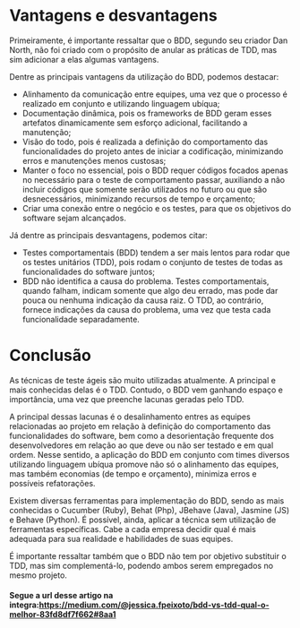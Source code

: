 # Vantagens e desvantagens
Primeiramente, é importante ressaltar que o BDD, segundo seu criador Dan North, 
não foi criado com o propósito de anular as práticas de TDD, mas sim adicionar a elas algumas vantagens.

Dentre as principais vantagens da utilização do BDD, podemos destacar:

- Alinhamento da comunicação entre equipes, uma vez que o processo é realizado em conjunto e utilizando linguagem ubíqua;
- Documentação dinâmica, pois os frameworks de BDD geram esses artefatos dinamicamente sem esforço adicional, facilitando a manutenção;
- Visão do todo, pois é realizada a definição do comportamento das funcionalidades do projeto antes de iniciar a codificação, minimizando erros e manutenções menos custosas;
- Manter o foco no essencial, pois o BDD requer códigos focados apenas no necessário para o teste de comportamento passar, auxiliando a não incluir códigos que somente serão utilizados no futuro ou que são desnecessários, minimizando recursos de tempo e orçamento;
- Criar uma conexão entre o negócio e os testes, para que os objetivos do software sejam alcançados.

Já dentre as principais desvantagens, podemos citar:

- Testes comportamentais (BDD) tendem a ser mais lentos para rodar que os testes unitários (TDD), pois rodam o conjunto de testes de todas as funcionalidades do software juntos;
- BDD não identifica a causa do problema. Testes comportamentais, quando falham, indicam somente que algo deu errado, mas pode dar pouca ou nenhuma indicação da causa raiz. O TDD, ao contrário, fornece indicações da causa do problema, uma vez que testa cada funcionalidade separadamente.

# Conclusão
As técnicas de teste ágeis são muito utilizadas atualmente. A principal e mais conhecidas delas é o TDD. Contudo, o BDD vem ganhando espaço e importância, uma vez que preenche lacunas geradas pelo TDD.

A principal dessas lacunas é o desalinhamento entres as equipes relacionadas ao projeto em relação à definição do comportamento das funcionalidades do software, bem como a desorientação frequente dos desenvolvedores em relação ao que deve ou não ser testado e em qual ordem. Nesse sentido, a aplicação do BDD em conjunto com times diversos utilizando linguagem ubíqua promove não só o alinhamento das equipes, mas também economias (de tempo e orçamento), minimiza erros e possíveis refatorações.

Existem diversas ferramentas para implementação do BDD, sendo as mais conhecidas o Cucumber (Ruby), Behat (Php), JBehave (Java), Jasmine (JS) e Behave (Python). É possível, ainda, aplicar a técnica sem utilização de ferramentas específicas. Cabe a cada empresa decidir qual é mais adequada para sua realidade e habilidades de suas equipes.

É importante ressaltar também que o BDD não tem por objetivo substituir o TDD, mas sim complementá-lo, podendo ambos serem empregados no mesmo projeto.

#### Segue a url desse artigo na integra:https://medium.com/@jessica.fpeixoto/bdd-vs-tdd-qual-o-melhor-83fd8df7f662#8aa1
